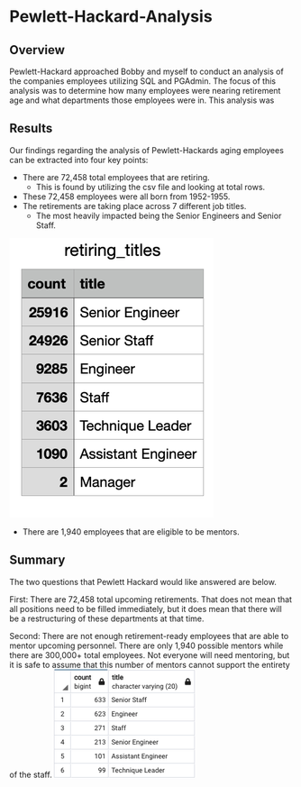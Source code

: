 # Pewlett-Hackard-Analysis
## Overview
Pewlett-Hackard approached Bobby and myself to conduct an analysis of the companies employees utilizing SQL and PGAdmin. The focus of this analysis was to determine how many employees were nearing retirement age and what departments those employees were in. This analysis was 
## Results
Our findings regarding the analysis of Pewlett-Hackards aging employees can be extracted into four key points:
- There are 72,458 total employees that are retiring. 
  - This is found by utilizing the csv file and looking at total rows. 
- These 72,458 employees were all born from 1952-1955. 
- The retirements are taking place across 7 different job titles.
  - The most heavily impacted being the Senior Engineers and Senior Staff. 

![](/images/retirement_titles.png)
- There are 1,940 employees that are eligible to be mentors.
## Summary
The two questions that Pewlett Hackard would like answered are below. 

First: There are 72,458 total upcoming retirements. That does not mean that all positions need to be filled immediately, but it does mean that there will be a restructuring of these departments at that time. 

Second: There are not enough retirement-ready employees that are able to mentor upcoming personnel. There are only 1,940 possible mentors while there are 300,000+ total employees. Not everyone will need mentoring, but it is safe to assume that this number of mentors cannot support the entirety of the staff. 
![](/images/mentor_count.png)
